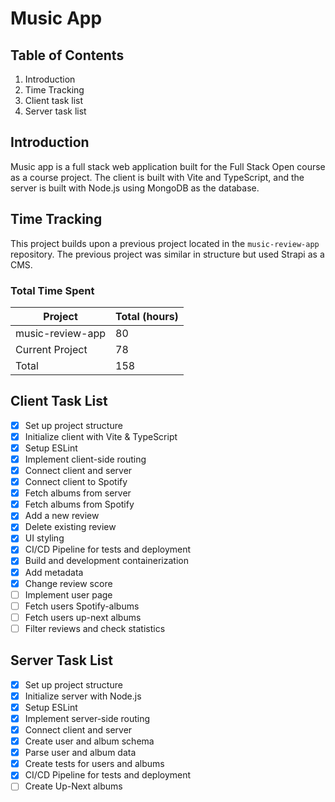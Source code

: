 # Music App

## Table of Contents
1. Introduction
2. Time Tracking
3. Client task list
4. Server task list

## Introduction
Music app is a full stack web application built for the Full Stack Open course as a course project. The client is built with Vite and TypeScript, and the server is built with Node.js using MongoDB as the database.

## Time Tracking
This project builds upon a previous project located in the `music-review-app` repository. The previous project was similar in structure but used Strapi as a CMS. 


### Total Time Spent
| Project    | Total (hours) |
|------------|----------------|
| music-review-app | 80             |
| Current Project  | 78              |
| Total           | 158             |

## Client Task List
- [x] Set up project structure
- [x] Initialize client with Vite & TypeScript
- [x] Setup ESLint 
- [x] Implement client-side routing
- [x] Connect client and server
- [x] Connect client to Spotify
- [x] Fetch albums from server
- [x] Fetch albums from Spotify
- [x] Add a new review
- [x] Delete existing review
- [x] UI styling
- [x] CI/CD Pipeline for tests and deployment
- [x] Build and development containerization
- [x] Add metadata
- [x] Change review score
- [ ] Implement user page
- [ ] Fetch users Spotify-albums
- [ ] Fetch users up-next albums
- [ ] Filter reviews and check statistics

## Server Task List
- [x] Set up project structure
- [x] Initialize server with Node.js
- [x] Setup ESLint
- [x] Implement server-side routing
- [x] Connect client and server
- [x] Create user and album schema
- [x] Parse user and album data
- [x] Create tests for users and albums
- [x] CI/CD Pipeline for tests and deployment
- [ ] Create Up-Next albums
